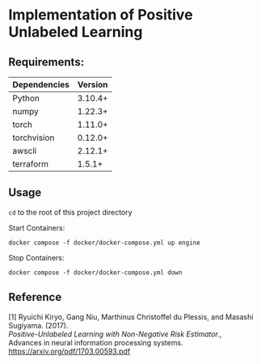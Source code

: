 # Implementation of Positive Unlabeled Learning

## Requirements:

| Dependencies | Version |
|--------------|---------|
| Python       | 3.10.4+ |
| numpy        | 1.22.3+ |
| torch        | 1.11.0+ |
| torchvision  | 0.12.0+ |
| awscli       | 2.12.1+ |
| terraform    | 1.5.1+  |

## Usage

`cd` to the root of this project directory

Start Containers:

```docker
docker compose -f docker/docker-compose.yml up engine
```

Stop Containers:

```docker
docker compose -f docker/docker-compose.yml down
```

## Reference

[1] Ryuichi Kiryo, Gang Niu, Marthinus Christoffel du Plessis, and Masashi Sugiyama. (2017).  
_Positive-Unlabeled Learning with Non-Negative Risk Estimator._,  
Advances in neural information processing systems.  
https://arxiv.org/pdf/1703.00593.pdf